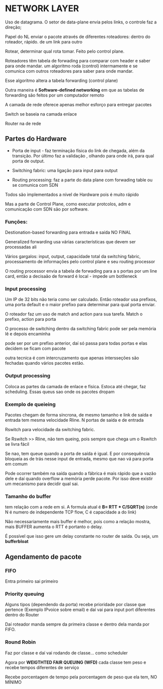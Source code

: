 # NETWORK LAYER

Uso de datagrama. O setor de data-plane envia pelos links, o controle faz a direção; 

Papel do NL enviar o pacote através de diferentes roteadores: dentro do roteador, rápido. de um link para outro

Rotear, determinar qual rota tomar. Feito pelo control plane. 

Roteadores têm tabela de forwading para comparar com header e saber para onde mandar. um algoritmo roda (control) intermamente 
e se comunica com outros roteadores  para saber para onde mandar. 

Esse algoritmo altera a tabela forwarding (control plane)

Outra maneira é __Software-defined networking__ em que as tabelas de forwarding são feitos por um computador remoto 

A camada de rede oferece apenas melhor esforço para entregar pacotes

Switch se baseia na camada enlace

Router na de rede

## Partes do Hardware

- Porta de input - faz terminação física do link de chegada, além da transição. Por último faz a validação 
, olhando para onde irá, para qual porta de output.

- Switching fabric: uma ligação para input para output

- Routing processing: faz a parte do data plane com forwading table ou se comunica com SDN

Todos são implementados a nível de Hardware pois é muito rápido 

Mas a parte de Control Plane, como executar protcolos, adm e comunicação com SDN são por software. 

### Funções: 

Destionation-based forwarding para entrada e saída NO FINAL

Generalized forwarding usa várias características que devem ser processadas ali 

Vários gargalos: input, output, capacidade total da switching fabric, processamento de informações pelo control plane 
e seu routing processor 

O routing processor envia a tabela de forwading para a s portas por um line card, então a decisaão de forward é local - impede um botlleneck 

### Input processing

Um IP de 32 bits não teria como ser calculado. Então roteador usa prefixos, uma porta default e o maior prefixo para determinar para qual porta enviar. 

O roteador faz um uso de match and action para sua tarefa. Match o prefixo, action para porta

O processo de switching dentro da switching fabric pode ser pela memória lê e depois encaminha

pode ser por um prefixo anterior, daí só passa para todas portas e elas decidem se ficam com pacote

outra tecnica é com intercruzamento que apenas intersseções são fechadas quando vários pacotes estão. 

### Output processing

Coloca as partes da camada de enlace e física. Estoca até chegar, faz scheduling. Essas queus sao onde os pacotes dropam 

### Exemplo de queieing

Pacotes chegam de forma síncrona, de mesmo tamanho e link de saída e entrada tem mesma velocidade Rline. N portas de saída e de entrada


Rswitch para velocidade da switching fabric. 

Se Rswitch >> Rline, não tem queing, pois sempre que chega um o Rswitch se livra fácil 

Se nao, tem queue quando a porta de saída é igual. E por consequência bloqueia as de trás nesse input de entrada, mesmo que nao vá para porta em comum 

Pode ocorrer também na saída quando a fábrica é mais rápido que a vazão dele e daí quando overflow a memória perde pacote. Por isso deve existir um mecanismo para decidir qual sai. 

### Tamanho do buffer

tem relação com a rede em si. A formula atual é __B= RTT * C/SQRT(n)__ (onde N é numero de independente TCP flow, C é capacidade a do link)

Não necessariamente mais buffer é melhor, pois como a relação mostra, mais BUFFER aumenta o RTT é portanto o delay.

É possível que isso gere um delay constante no router de saída. Ou seja, um __bufferbloat__

## Agendamento de pacote

### FIFO

Entra primeiro sai primeiro 

### Priority queuing

Alguns tipos (dependendo da porta) recebe prioridade por classe que pertence (Exemplo IPvoice sobre email) e daí vai para input port diferentes dentro do Router

Daí roteador manda sempre da primeira classe e dentro dela manda por FIFO.

### Round Robin

Faz por classe e daí vai rodando de classe...  como scheduler

Agora por __WEIGTHTED FAIR QUEUING (WFD)__ cada classe tem peso e recebe tempos diferentes de serviço 

Recebe porcentagem de tempo pela porcentagem de peso que ela tem, NO MÍNIMO

